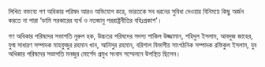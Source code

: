 লিখিত বক্তব্যে গণ অধিকার পরিষদ আরও অভিযোগ করে, ভারতকে সব ধরনের সুবিধা দেওয়ার বিনিময়ে কিছু অর্জন করতে না পারা ‘ডামি সরকারের ব্যর্থ ও নতজানু পররাষ্ট্রনীতির বহিঃপ্রকাশ’।

গণ অধিকার পরিষদের সভাপতি নুরুল হক, উচ্চতর পরিষদের সদস্য শাকিল উজ্জামান, শহিদুল ইসলাম, আবদুজ জাহের, যুগ্ম সাধারণ সম্পাদক মাহফুজুর রহমান খান, আনিসুর রহমান, বরিশাল বিভাগীয় সাংগঠনিক সম্পাদক রফিকুল ইসলাম, যুব অধিকার পরিষদের সভাপতি মনজুর মোর্শেদ প্রমুখ সংবাদ সম্মেলনে উপস্থিত ছিলেন।
